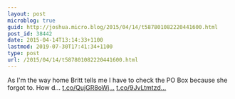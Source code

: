 ```yaml
---
layout: post
microblog: true
guid: http://joshua.micro.blog/2015/04/14/t587801082220441600.html
post_id: 38442
date: 2015-04-14T13:14:33+1100
lastmod: 2019-07-30T17:41:34+1100
type: post
url: /2015/04/14/t587801082220441600.html
---
```

As I'm the way home Britt tells me I have to check the PO Box because she forgot to. How d… [t.co/QujGR8oWj...](http://t.co/QujGR8oWjO) [t.co/9JvLtmtzd...](http://t.co/9JvLtmtzdb)
